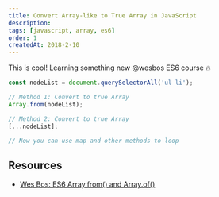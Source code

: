 ```yaml
---
title: Convert Array-like to True Array in JavaScript
description:
tags: [javascript, array, es6]
order: 1
createdAt: 2018-2-10
---
```


This is cool! Learning something new @wesbos ES6 course 🔥

```javascript
const nodeList = document.querySelectorAll('ul li');

// Method 1: Convert to true Array
Array.from(nodeList);

// Method 2: Convert to true Array
[...nodeList];

// Now you can use map and other methods to loop
```

## Resources

- [Wes Bos: ES6 Array.from() and Array.of()](<https://github.com/wesbos/es6-articles/blob/master/25%20-%20Array.from()%20and%20Array.of().md>)
